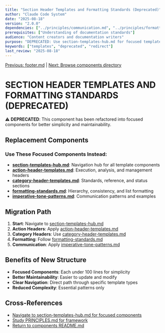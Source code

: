 ```yaml
---
title: "Section Header Templates and Formatting Standards (Deprecated)"
author: "Claude Code System"
date: "2025-08-18"
version: "2.0.0"
dependencies: ["../principles/communication.md", "../principles/formatting.md"]
prerequisites: ["Understanding of documentation standards"]
audience: "Content creators and documentation writers"
purpose: "DEPRECATED: Use section-templates-hub.md for focused template components"
keywords: ["templates", "deprecated", "redirect"]
last_review: "2025-08-18"
---
```


[Previous: footer.md](footer.md) | [Next: Browse components directory](../components/)

# SECTION HEADER TEMPLATES AND FORMATTING STANDARDS (DEPRECATED)

⚠️ **DEPRECATED**: This component has been refactored into focused components for better simplicity and maintainability.

## Replacement Components

### Use These Focused Components Instead:
- **[section-templates-hub.md](section-templates-hub.md)**: Navigation hub for all template components
- **[action-header-templates.md](action-header-templates.md)**: Execution, analysis, and management headers
- **[category-header-templates.md](category-header-templates.md)**: Standards, reference, and status sections
- **[formatting-standards.md](formatting-standards.md)**: Hierarchy, consistency, and list formatting
- **[imperative-tone-patterns.md](imperative-tone-patterns.md)**: Communication patterns and examples

## Migration Path
1. **Start**: Navigate to [section-templates-hub.md](section-templates-hub.md)
2. **Action Headers**: Apply [action-header-templates.md](action-header-templates.md)
3. **Category Headers**: Use [category-header-templates.md](category-header-templates.md)
4. **Formatting**: Follow [formatting-standards.md](formatting-standards.md)
5. **Communication**: Apply [imperative-tone-patterns.md](imperative-tone-patterns.md)

## Benefits of New Structure
- **Focused Components**: Each under 100 lines for simplicity
- **Better Maintainability**: Easier to update and modify
- **Clear Navigation**: Direct path through specific template types
- **Reduced Complexity**: Essential patterns only

## Cross-References
- [Navigate to section-templates-hub.md for focused components](section-templates-hub.md)
- [Study PRINCIPLES.md for framework](../PRINCIPLES.md)
- [Return to components README.md](README.md)